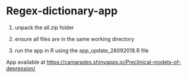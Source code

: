 # Regex-dictionary-app

1. unpack the all.zip folder 
2. ensure all files are in the same working directory

3. run the app in R using the app_update_28092018.R file


App available at https://camarades.shinyapps.io/Preclinical-models-of-depression/
